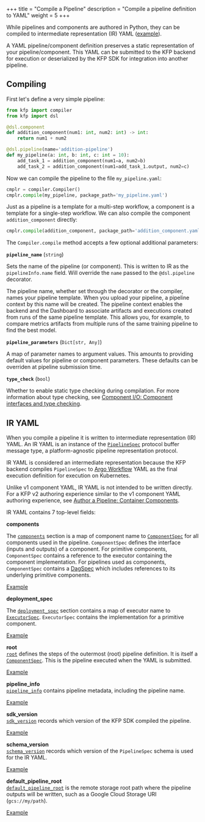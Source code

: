 +++
title = "Compile a Pipeline"
description = "Compile a pipeline definition to YAML"
weight = 5
+++

While pipelines and components are authored in Python, they can be compiled to intermediate representation (IR) YAML ([example][compiled-output-example]).

A YAML pipeline/component definition preserves a static representation of your pipeline/component. This YAML can be submitted to the KFP backend for execution or deserialized by the KFP SDK for integration into another pipeline.

## Compiling
First let's define a very simple pipeline:

```python
from kfp import compiler
from kfp import dsl

@dsl.component
def addition_component(num1: int, num2: int) -> int:
    return num1 + num2

@dsl.pipeline(name='addition-pipeline')
def my_pipeline(a: int, b: int, c: int = 10):
    add_task_1 = addition_component(num1=a, num2=b)
    add_task_2 = addition_component(num1=add_task_1.output, num2=c)
```

Now we can compile the pipeline to the file `my_pipeline.yaml`:

```python
cmplr = compiler.Compiler()
cmplr.compile(my_pipeline, package_path='my_pipeline.yaml')
```

Just as a pipeline is a template for a multi-step workflow, a component is a template for a single-step workflow. We can also compile the component `addition_component` directly:

```python
cmplr.compile(addition_component, package_path='addition_component.yaml')
```

The `Compiler.compile` method accepts a few optional additional parameters:

**`pipeline_name`** (`string`)

Sets the name of the pipeline (or component). This is written to IR as the  `pipelineInfo.name` field. Will override the `name` passed to the `@dsl.pipeline` decorator.

The pipeline name, whether set through the decorator or the compiler, names your pipeline template. When you upload your pipeline, a pipeline context by this name will be created. The pipeline context enables the backend and the Dashboard to associate artifacts and executions created from runs of the same pipeline template. This allows you, for example, to compare metrics artifacts from multiple runs of the same training pipeline to find the best model.

**`pipeline_parameters`** (`Dict[str, Any]`)

A map of parameter names to argument values. This amounts to providing default values for pipeline or component parameters. These defaults can be overriden at pipeline submission time.

**`type_check`** (`bool`)

Whether to enable static type checking during compilation. For more information about type checking, see [Component I/O: Component interfaces and type checking][type-checking].

## IR YAML
When you compile a pipeline it is written to intermediate representation (IR) YAML. An IR YAML is an instance of the [`PipelineSpec`][pipeline-spec] protocol buffer message type, a platform-agnostic pipeline representation protocol.

IR YAML is considered an intermediate representation because the KFP backend compiles `PipelineSpec` to [Argo Workflow][argo-workflow] YAML as the final execution definition for execution on Kubernetes.

Unlike v1 component YAML, IR YAML is not intended to be written directly. For a KFP v2 authoring experience similar to the v1 component YAML authoring experience, see [Author a Pipeline: Container Components][container-component-authoring].

IR YAML contains 7 top-level fields:

**components**

The [`components`][components-schema] section is a map of component name to [`ComponentSpec`][component-spec] for all components used in the pipeline. `ComponentSpec` defines the interface (inputs and outputs) of a component. For primitive components, `ComponentSpec` contains a reference to the executor containing the component implementation. For pipelines used as components, `ComponentSpec` contains a [DagSpec][dag-spec] which includes references to its underlying primitive components.

[Example][components-example]

**deployment_spec**

The [`deployment_spec`][deployment-spec-schema] section contains a map of executor name to [`ExecutorSpec`][executor-spec]. `ExecutorSpec` contains the implementation for a primitive component.

[Example][deployment-spec-example]

**root**  
[`root`][root-schema] defines the steps of the outermost (root) pipeline definition. It is itself a [`ComponentSpec`][component-spec]. This is the pipeline executed when the YAML is submitted.

[Example][root-example]

**pipeline_info**  
[`pipeline_info`][pipeline-info-schema] contains pipeline metadata, including the pipeline name.

[Example][pipeline-info-example]  

**sdk_version**  
[`sdk_version`][sdk-version-schema] records which version of the KFP SDK compiled the pipeline.

[Example][sdk-version-example]  

**schema_version**  
[`schema_version`][schema-version-schema] records which version of the `PipelineSpec` schema is used for the IR YAML.

[Example][schema-version-example]

**default_pipeline_root**  
[`default_pipeline_root`][default-pipeline-root-schema] is the remote storage root path where the pipeline outputs will be written, such as a Google Cloud Storage URI (`gcs://my/path`).

[Example][default-pipeline-root-example]  


[pipeline-spec]: https://github.com/kubeflow/pipelines/blob/41b69fd90da812005965f2209b64fd1278f1cdc9/api/v2alpha1/pipeline_spec.proto#L50
[argo-workflow]: https://argoproj.github.io/argo-workflows/
[container-component-authoring]: /docs/components/pipelines/v2/author-a-pipeline/components/#3-custom-container-components
[compiled-output-example]: https://github.com/kubeflow/pipelines/blob/984d8a039d2ff105ca6b21ab26be057b9552b51d/sdk/python/test_data/pipelines/two_step_pipeline.yaml
[components-example]: https://github.com/kubeflow/pipelines/blob/984d8a039d2ff105ca6b21ab26be057b9552b51d/sdk/python/test_data/pipelines/two_step_pipeline.yaml#L1-L21
[deployment-spec-example]: https://github.com/kubeflow/pipelines/blob/984d8a039d2ff105ca6b21ab26be057b9552b51d/sdk/python/test_data/pipelines/two_step_pipeline.yaml#L23-L49
[root-example]: https://github.com/kubeflow/pipelines/blob/984d8a039d2ff105ca6b21ab26be057b9552b51d/sdk/python/test_data/pipelines/two_step_pipeline.yaml#L52-L85
[pipeline-info-example]: https://github.com/kubeflow/pipelines/blob/984d8a039d2ff105ca6b21ab26be057b9552b51d/sdk/python/test_data/pipelines/two_step_pipeline.yaml#L50-L51
[sdk-version-example]: https://github.com/kubeflow/pipelines/blob/984d8a039d2ff105ca6b21ab26be057b9552b51d/sdk/python/test_data/pipelines/two_step_pipeline.yaml#L87
[schema-version-example]: https://github.com/kubeflow/pipelines/blob/984d8a039d2ff105ca6b21ab26be057b9552b51d/sdk/python/test_data/pipelines/two_step_pipeline.yaml#L86
[default-pipeline-root-example]: https://github.com/kubeflow/pipelines/blob/984d8a039d2ff105ca6b21ab26be057b9552b51d/sdk/python/test_data/pipelines/two_step_pipeline.yaml#L22
[components-schema]: https://github.com/kubeflow/pipelines/blob/41b69fd90da812005965f2209b64fd1278f1cdc9/api/v2alpha1/pipeline_spec.proto#L74-L75
[deployment-spec-schema]: https://github.com/kubeflow/pipelines/blob/41b69fd90da812005965f2209b64fd1278f1cdc9/api/v2alpha1/pipeline_spec.proto#L56
[root-schema]: https://github.com/kubeflow/pipelines/blob/41b69fd90da812005965f2209b64fd1278f1cdc9/api/v2alpha1/pipeline_spec.proto#L77-L79
[pipeline-info-schema]: https://github.com/kubeflow/pipelines/blob/41b69fd90da812005965f2209b64fd1278f1cdc9/api/v2alpha1/pipeline_spec.proto#L51-L52
[sdk-version-schema]: https://github.com/kubeflow/pipelines/blob/41b69fd90da812005965f2209b64fd1278f1cdc9/api/v2alpha1/pipeline_spec.proto#L58-L59
[schema-version-schema]: https://github.com/kubeflow/pipelines/blob/41b69fd90da812005965f2209b64fd1278f1cdc9/api/v2alpha1/pipeline_spec.proto#L61-L62
[default-pipeline-root-schema]: https://github.com/kubeflow/pipelines/blob/41b69fd90da812005965f2209b64fd1278f1cdc9/api/v2alpha1/pipeline_spec.proto#L81-L82
[component-spec]: https://github.com/kubeflow/pipelines/blob/41b69fd90da812005965f2209b64fd1278f1cdc9/api/v2alpha1/pipeline_spec.proto#L85-L96
[executor-spec]: https://github.com/kubeflow/pipelines/blob/41b69fd90da812005965f2209b64fd1278f1cdc9/api/v2alpha1/pipeline_spec.proto#L788-L803
[dag-spec]: https://github.com/kubeflow/pipelines/blob/41b69fd90da812005965f2209b64fd1278f1cdc9/api/v2alpha1/pipeline_spec.proto#L98-L105
[type-checking]: /docs/components/pipelines/v2/author-a-pipeline/component-io#component-interfaces-and-type-checking